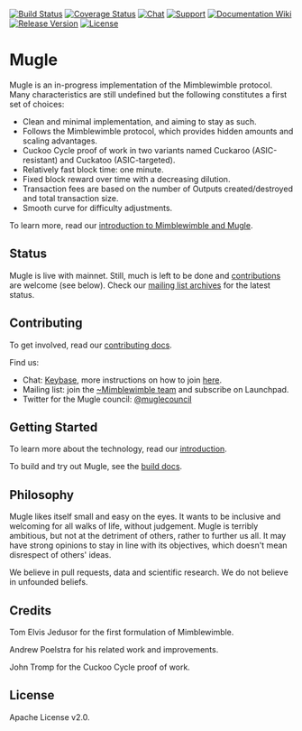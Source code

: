[![Build Status](https://dev.azure.com/mimblewimble/mugle/_apis/build/status/mimblewimble.mugle?branchName=master)](https://dev.azure.com/mimblewimble/mugle/_build/latest?definitionId=1&branchName=master)
[![Coverage Status](https://img.shields.io/codecov/c/github/mimblewimble/mugle/master.svg)](https://codecov.io/gh/mimblewimble/mugle)
[![Chat](https://img.shields.io/gitter/room/mugle_community/Lobby.svg)](https://gitter.im/mugle_community/Lobby)
[![Support](https://img.shields.io/badge/support-on%20gitter-brightgreen.svg)](https://gitter.im/mugle_community/support)
[![Documentation Wiki](https://img.shields.io/badge/doc-wiki-blue.svg)](https://github.com/mugleproject/docs/wiki)
[![Release Version](https://img.shields.io/github/release/mimblewimble/mugle.svg)](https://github.com/mugleproject/mugle/releases)
[![License](https://img.shields.io/github/license/mimblewimble/mugle.svg)](https://github.com/mugleproject/mugle/blob/master/LICENSE)

# Mugle

Mugle is an in-progress implementation of the Mimblewimble protocol. Many characteristics are still undefined but the following constitutes a first set of choices:

  * Clean and minimal implementation, and aiming to stay as such.
  * Follows the Mimblewimble protocol, which provides hidden amounts and scaling advantages.
  * Cuckoo Cycle proof of work in two variants named Cuckaroo (ASIC-resistant) and Cuckatoo (ASIC-targeted).
  * Relatively fast block time: one minute.
  * Fixed block reward over time with a decreasing dilution.
  * Transaction fees are based on the number of Outputs created/destroyed and total transaction size.
  * Smooth curve for difficulty adjustments.

To learn more, read our [introduction to Mimblewimble and Mugle](doc/intro.md).

## Status

Mugle is live with mainnet. Still, much is left to be done and [contributions](CONTRIBUTING.md) are welcome (see below). Check our [mailing list archives](https://lists.launchpad.net/mimblewimble/) for the latest status.

## Contributing

To get involved, read our [contributing docs](CONTRIBUTING.md).

Find us:

* Chat: [Keybase](https://keybase.io/team/muglecoin), more instructions on how to join [here](https://mugle.mw/community).
* Mailing list: join the [~Mimblewimble team](https://launchpad.net/~mimblewimble) and subscribe on Launchpad.
* Twitter for the Mugle council: [@muglecouncil](https://twitter.com/muglecouncil)

## Getting Started

To learn more about the technology, read our [introduction](doc/intro.md).

To build and try out Mugle, see the [build docs](doc/build.md).

## Philosophy

Mugle likes itself small and easy on the eyes. It wants to be inclusive and welcoming for all walks of life, without judgement. Mugle is terribly ambitious, but not at the detriment of others, rather to further us all. It may have strong opinions to stay in line with its objectives, which doesn't mean disrespect of others' ideas.

We believe in pull requests, data and scientific research. We do not believe in unfounded beliefs.

## Credits

Tom Elvis Jedusor for the first formulation of Mimblewimble.

Andrew Poelstra for his related work and improvements.

John Tromp for the Cuckoo Cycle proof of work.

## License

Apache License v2.0.
